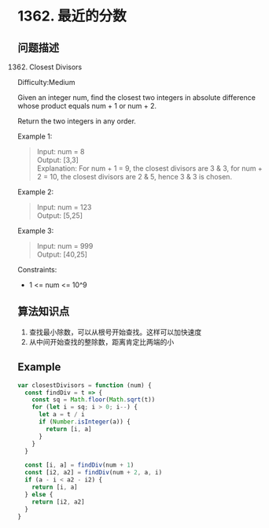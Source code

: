# 1362. 最近的分数

## 问题描述

1362. Closest Divisors

Difficulty:Medium

Given an integer num, find the closest two integers in absolute difference whose product equals num + 1 or num + 2.

Return the two integers in any order.

Example 1:

> Input: num = 8  
> Output: [3,3]  
> Explanation: For num + 1 = 9, the closest divisors are 3 & 3, for num + 2 = 10, the closest divisors are 2 & 5, hence 3 & 3 is chosen.

Example 2:

> Input: num = 123  
> Output: [5,25]

Example 3:

> Input: num = 999  
> Output: [40,25]

Constraints:

- 1 <= num <= 10^9

## 算法知识点

1. 查找最小除数，可以从根号开始查找。这样可以加快速度
2. 从中间开始查找的整除数，距离肯定比两端的小

## Example

```javascript
var closestDivisors = function (num) {
  const findDiv = t => {
    const sq = Math.floor(Math.sqrt(t))
    for (let i = sq; i > 0; i--) {
      let a = t / i
      if (Number.isInteger(a)) {
        return [i, a]
      }
    }
  }

  const [i, a] = findDiv(num + 1)
  const [i2, a2] = findDiv(num + 2, a, i)
  if (a - i < a2 - i2) {
    return [i, a]
  } else {
    return [i2, a2]
  }
}
```
